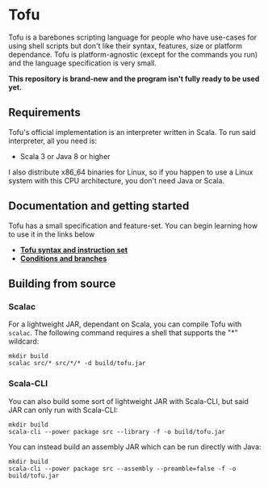 # Tofu

Tofu is a barebones scripting language for people who have use-cases for using shell scripts but don't like their syntax, features, size or platform dependance. Tofu is platform-agnostic (except for the commands you run) and the language specification is very small.

**This repository is brand-new and the program isn't fully ready to be used yet.**

## Requirements

Tofu's official implementation is an interpreter written in Scala. To run said interpreter, all you need is:

* Scala 3 or Java 8 or higher

I also distribute x86_64 binaries for Linux, so if you happen to use a Linux system with this CPU architecture, you don't need Java or Scala.

## Documentation and getting started

Tofu has a small specification and feature-set. You can begin learning how to use it in the links below

* **[Tofu syntax and instruction set](doc/instructions.md)**
* **[Conditions and branches](doc/conditions.md)**

## Building from source


### Scalac

For a lightweight JAR, dependant on Scala, you can compile Tofu with `scalac`. The following command requires a shell that supports the "*" wildcard:

```
mkdir build
scalac src/* src/*/* -d build/tofu.jar
```

### Scala-CLI

You can also build some sort of lightweight JAR with Scala-CLI, but said JAR can only run with Scala-CLI:

```
mkdir build
scala-cli --power package src --library -f -o build/tofu.jar
```

You can instead build an assembly JAR which can be run directly with Java:

```
mkdir build
scala-cli --power package src --assembly --preamble=false -f -o build/tofu.jar
```
